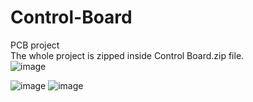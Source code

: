 # Control-Board
PCB project <br />
The whole project is zipped inside Control Board.zip file.<br />
![image](https://github.com/user-attachments/assets/fd46399b-855a-4016-b8dd-09e470a400a7)

![image](https://github.com/user-attachments/assets/86fc90e9-7202-44e5-a027-a8f604cce4b5)
![image](https://github.com/user-attachments/assets/2a4a2070-12cb-442a-b927-79c30eb38c36)


